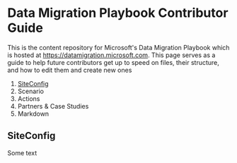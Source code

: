 # Data Migration Playbook Contributor Guide
This is the content repository for Microsoft's Data Migration Playbook which is hosted at https://datamigration.microsoft.com. This page serves as a guide to help future contributors get up to speed on files, their structure, and how to edit them and create new ones

1. [SiteConfig](#siteconfig)
2. Scenario
3. Actions
4. Partners & Case Studies
5. Markdown

## SiteConfig
Some text
